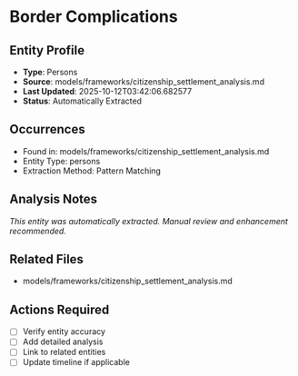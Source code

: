 # Border Complications

## Entity Profile
- **Type**: Persons
- **Source**: models/frameworks/citizenship_settlement_analysis.md
- **Last Updated**: 2025-10-12T03:42:06.682577
- **Status**: Automatically Extracted

## Occurrences
- Found in: models/frameworks/citizenship_settlement_analysis.md
- Entity Type: persons
- Extraction Method: Pattern Matching

## Analysis Notes
*This entity was automatically extracted. Manual review and enhancement recommended.*

## Related Files
- models/frameworks/citizenship_settlement_analysis.md

## Actions Required
- [ ] Verify entity accuracy
- [ ] Add detailed analysis
- [ ] Link to related entities
- [ ] Update timeline if applicable

